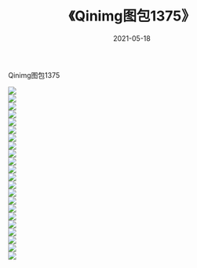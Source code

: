 ﻿---
layout: post
title:  《Qinimg图包1375》
date:   2021-05-18
img: http://imgx.orgx.ga/Qinimg图包/Qinimg图包1375/000.jpg
categories: [美女, 清纯, 唯美]
---

Qinimg图包1375

 ![](http://imgx.orgx.ga/Qinimg图包/Qinimg图包1375/001.jpg) <br>![](http://imgx.orgx.ga/Qinimg图包/Qinimg图包1375/002.jpg) <br>![](http://imgx.orgx.ga/Qinimg图包/Qinimg图包1375/003.jpg) <br>![](http://imgx.orgx.ga/Qinimg图包/Qinimg图包1375/004.jpg) <br>![](http://imgx.orgx.ga/Qinimg图包/Qinimg图包1375/005.jpg) <br>![](http://imgx.orgx.ga/Qinimg图包/Qinimg图包1375/006.jpg) <br>![](http://imgx.orgx.ga/Qinimg图包/Qinimg图包1375/007.jpg) <br>![](http://imgx.orgx.ga/Qinimg图包/Qinimg图包1375/008.jpg) <br>![](http://imgx.orgx.ga/Qinimg图包/Qinimg图包1375/009.jpg) <br>![](http://imgx.orgx.ga/Qinimg图包/Qinimg图包1375/010.jpg) <br>![](http://imgx.orgx.ga/Qinimg图包/Qinimg图包1375/011.jpg) <br>![](http://imgx.orgx.ga/Qinimg图包/Qinimg图包1375/012.jpg) <br>![](http://imgx.orgx.ga/Qinimg图包/Qinimg图包1375/013.jpg) <br>![](http://imgx.orgx.ga/Qinimg图包/Qinimg图包1375/014.jpg) <br>![](http://imgx.orgx.ga/Qinimg图包/Qinimg图包1375/015.jpg) <br>![](http://imgx.orgx.ga/Qinimg图包/Qinimg图包1375/016.jpg) <br>![](http://imgx.orgx.ga/Qinimg图包/Qinimg图包1375/017.jpg) <br>![](http://imgx.orgx.ga/Qinimg图包/Qinimg图包1375/018.jpg) <br>![](http://imgx.orgx.ga/Qinimg图包/Qinimg图包1375/019.jpg) <br>![](http://imgx.orgx.ga/Qinimg图包/Qinimg图包1375/020.jpg) <br>![](http://imgx.orgx.ga/Qinimg图包/Qinimg图包1375/021.jpg) <br>![](http://imgx.orgx.ga/Qinimg图包/Qinimg图包1375/022.jpg) <br>